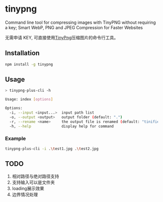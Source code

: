 # tinypng

Command line tool for compressing images with TinyPNG without requiring a key; Smart WebP, PNG and JPEG Compression for Faster Websites

无需申请 KEY, 可直接使用[TinyPng](https://tinypng.com/)压缩图片的命令行工具。

## Installation

```bash
npm install -g tinypng
```

## Usage

```bash
> tinypng-plus-cli -h

Usage: index [options]

Options:
  -i, --input <input...>  input path list
  -o, --output <output>   output folder (default: ".")
  -r, --rename <name>     the output file is renamed (default: "tinified")
  -h, --help              display help for command
```

### Example

```bash
tinypng-plus-cli -i .\test1.jpg .\test2.jpg
```

## TODO

1. 相对路径与绝对路径支持
2. 支持输入可以是文件夹
3. loading展示效果
4. 边界情况处理
